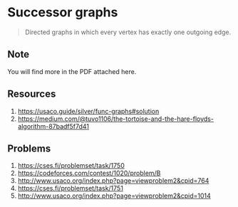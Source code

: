 # Successor graphs
> Directed graphs in which every vertex has exactly one outgoing edge.

## Note
You will find more in the PDF attached here.

## Resources
1. https://usaco.guide/silver/func-graphs#solution
2. https://medium.com/@tuvo1106/the-tortoise-and-the-hare-floyds-algorithm-87badf5f7d41

## Problems
1. https://cses.fi/problemset/task/1750
2. https://codeforces.com/contest/1020/problem/B
3. http://www.usaco.org/index.php?page=viewproblem2&cpid=764
4. https://cses.fi/problemset/task/1751
5. http://www.usaco.org/index.php?page=viewproblem2&cpid=1014
